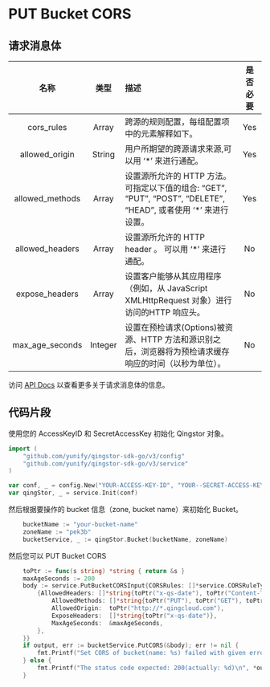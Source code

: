 # PUT Bucket CORS

## 请求消息体

|      名称       |  类型   | 描述                                                                                                            | 是否必要 |
| :-------------: | :-----: | :-------------------------------------------------------------------------------------------------------------- | :------: |
|   cors_rules    |  Array  | 跨源的规则配置，每组配置项中的元素解释如下。                                                                    |   Yes    |
| allowed_origin  | String  | 用户所期望的跨源请求来源,可以用 ‘*’ 来进行通配。                                                                |   Yes    |
| allowed_methods |  Array  | 设置源所允许的 HTTP 方法。可指定以下值的组合: “GET”, “PUT”, “POST”, “DELETE”, “HEAD”, 或者使用 ‘*’ 来进行设置。 |   Yes    |
| allowed_headers |  Array  | 设置源所允许的 HTTP header 。 可以用 ‘*’ 来进行通配。                                                           |    No    |
| expose_headers  |  Array  | 设置客户能够从其应用程序（例如，从 JavaScript XMLHttpRequest 对象）进行访问的HTTP 响应头。                      |    No    |
| max_age_seconds | Integer | 设置在预检请求(Options)被资源、HTTP 方法和源识别之后，浏览器将为预检请求缓存响应的时间（以秒为单位）。          |    No    |

访问 [API Docs](https://docs.qingcloud.com/qingstor/api/bucket/cors/put_cors.html) 以查看更多关于请求消息体的信息。

## 代码片段

使用您的 AccessKeyID 和 SecretAccessKey 初始化 Qingstor 对象。

```go
import (
	"github.com/yunify/qingstor-sdk-go/v3/config"
	"github.com/yunify/qingstor-sdk-go/v3/service"
)

var conf, _ = config.New("YOUR-ACCESS-KEY-ID", "YOUR--SECRET-ACCESS-KEY")
var qingStor, _ = service.Init(conf)
```

然后根据要操作的 bucket 信息（zone, bucket name）来初始化 Bucket。

```go
	bucketName := "your-bucket-name"
	zoneName := "pek3b"
	bucketService, _ := qingStor.Bucket(bucketName, zoneName)
```

然后您可以 PUT Bucket CORS

```go
	toPtr := func(s string) *string { return &s }
	maxAgeSeconds := 200
	body := service.PutBucketCORSInput{CORSRules: []*service.CORSRuleType{
		{AllowedHeaders: []*string{toPtr("x-qs-date"), toPtr("Content-Type"), toPtr("Content-MD5"), toPtr("Authorization")},
			AllowedMethods: []*string{toPtr("PUT"), toPtr("GET"), toPtr("DELETE"), toPtr("POST")},
			AllowedOrigin:  toPtr("http://*.qingcloud.com"),
			ExposeHeaders:  []*string{toPtr("x-qs-date")},
			MaxAgeSeconds:  &maxAgeSeconds,
		},
	}}
	if output, err := bucketService.PutCORS(&body); err != nil {
		fmt.Printf("Set CORS of bucket(name: %s) failed with given error: %s\n", bucketName, err)
	} else {
		fmt.Printf("The status code expected: 200(actually: %d)\n", *output.StatusCode)
	}
```